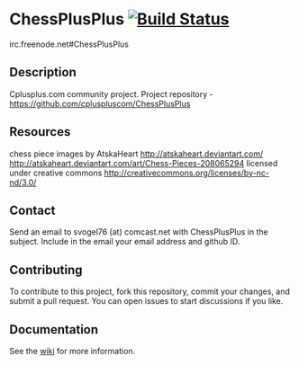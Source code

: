 # ChessPlusPlus [![Build Status](https://travis-ci.org/LB--/ChessPlusPlus.png?branch=lb-refactor)](https://travis-ci.org/LB--/ChessPlusPlus)

irc.freenode.net#ChessPlusPlus

## Description
Cplusplus.com community project. 
Project repository - https://github.com/cpluspluscom/ChessPlusPlus

## Resources
chess piece images by AtskaHeart http://atskaheart.deviantart.com/
http://atskaheart.deviantart.com/art/Chess-Pieces-208065294
licensed under creative commons http://creativecommons.org/licenses/by-nc-nd/3.0/

## Contact
Send an email to svogel76 (at) comcast.net with ChessPlusPlus in the subject. Include in the email your email address and github ID.

## Contributing
To contribute to this project, fork this repository, commit your changes, and submit a pull request. You can open issues to start discussions if you like.

## Documentation
See the [wiki](./../../wiki/) for more information.
